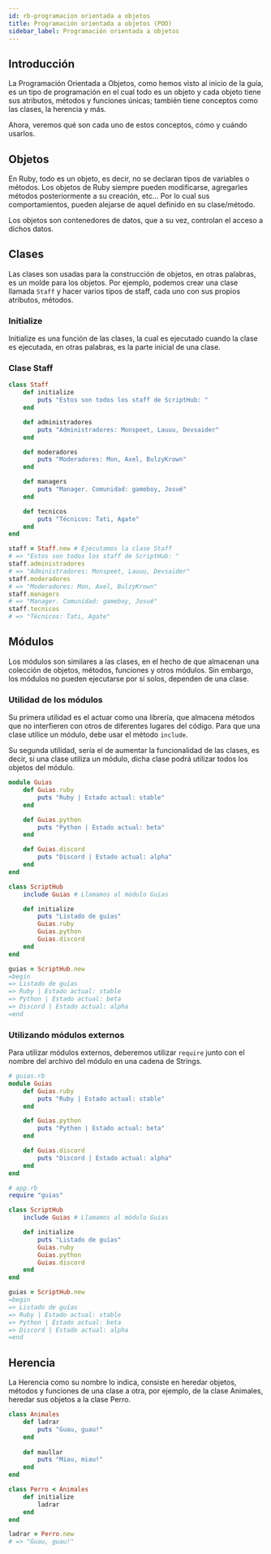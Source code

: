 ```yaml
---
id: rb-programacion orientada a objetos
title: Programación orientada a objetos (POO)
sidebar_label: Programación orientada a objetos
---
```


## Introducción
La Programación Orientada a Objetos, como hemos visto al inicio de la guía, es un tipo de programación en el cual todo es un objeto y cada objeto tiene sus atributos, métodos y funciones únicas; también tiene conceptos como las clases, la herencia y más.

Ahora, veremos qué son cada uno de estos conceptos, cómo y cuándo usarlos.

## Objetos
En Ruby, todo es un objeto, es decir, no se declaran tipos de variables o métodos. Los objetos de Ruby siempre pueden modificarse, agregarles métodos posteriormente a su creación, etc... Por lo cual sus comportamientos, pueden alejarse de aquel definido en su clase/método.

Los objetos son contenedores de datos, que a su vez, controlan el acceso a dichos datos. 

## Clases
Las clases son usadas para la construcción de objetos, en otras palabras, es un molde para los objetos. Por ejemplo, podemos crear una clase llamada `Staff` y hacer varios tipos de staff, cada uno con sus propios atributos, métodos.

### Initialize
Initialize es una función de las clases, la cual es ejecutado cuando la clase es ejecutada, en otras palabras, es la parte inicial de una clase.

### Clase Staff
```rb
class Staff
    def initialize
        puts "Estos son todos los staff de ScriptHub: "
    end

    def administradores
        puts "Administradores: Monspeet, Lauuu, Devsaider"
    end

    def moderadores
        puts "Moderadores: Mon, Axel, BulzyKrown"
    end

    def managers
        puts "Manager. Comunidad: gameboy, Josué"
    end

    def tecnicos
        puts "Técnicos: Tati, Agate"
    end
end

staff = Staff.new # Ejecutamos la clase Staff
# => "Estos son todos los staff de ScriptHub: "
staff.administradores
# => "Administradores: Monspeet, Lauuu, Devsaider"
staff.moderadores
# => "Moderadores: Mon, Axel, BulzyKrown"
staff.managers
# => "Manager. Comunidad: gameboy, Josué"
staff.tecnicos
# => "Técnicos: Tati, Agate"
```

## Módulos
Los módulos son similares a las clases, en el hecho de que almacenan una colección de objetos, métodos, funciones y otros módulos. Sin embargo, los módulos no pueden ejecutarse por sí solos, dependen de una clase.

### Utilidad de los módulos
Su primera utilidad es el actuar como una librería, que almacena métodos que no interfieren con otros de diferentes lugares del código. Para que una clase utilice un módulo, debe usar el método `include`.

Su segunda utilidad, sería el de aumentar la funcionalidad de las clases, es decir, si una clase utiliza un módulo, dicha clase podrá utilizar todos los objetos del módulo.

```rb
module Guias
    def Guias.ruby
        puts "Ruby | Estado actual: stable"
    end

    def Guias.python
        puts "Python | Estado actual: beta"
    end

    def Guias.discord
        puts "Discord | Estado actual: alpha"
    end
end

class ScriptHub
    include Guias # Llamamos al módulo Guias

    def initialize
        puts "Listado de guías"
        Guias.ruby
        Guias.python
        Guias.discord
    end
end

guias = ScriptHub.new
=begin
=> Listado de guías
=> Ruby | Estado actual: stable
=> Python | Estado actual: beta
=> Discord | Estado actual: alpha
=end
```

### Utilizando módulos externos
Para utilizar módulos externos, deberemos utilizar `require` junto con el nombre del archivo del módulo en una cadena de Strings.

```rb
# guias.rb
module Guias
    def Guias.ruby
        puts "Ruby | Estado actual: stable"
    end

    def Guias.python
        puts "Python | Estado actual: beta"
    end

    def Guias.discord
        puts "Discord | Estado actual: alpha"
    end
end

# app.rb
require "guias"

class ScriptHub
    include Guias # Llamamos al módulo Guias

    def initialize
        puts "Listado de guías"
        Guias.ruby
        Guias.python
        Guias.discord
    end
end

guias = ScriptHub.new
=begin
=> Listado de guías
=> Ruby | Estado actual: stable
=> Python | Estado actual: beta
=> Discord | Estado actual: alpha
=end
```

## Herencia
La Herencia como su nombre lo indica, consiste en heredar objetos, métodos y funciones de una clase a otra, por ejemplo, de la clase Animales, heredar sus objetos a la clase Perro.

```rb
class Animales
    def ladrar
        puts "Guau, guau!"
    end
    
    def maullar
        puts "Miau, miau!"
    end
end

class Perro < Animales
    def initialize
        ladrar
    end
end

ladrar = Perro.new
# => "Guau, guau!"
```